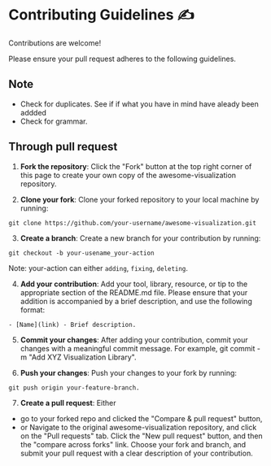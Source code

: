 # Contributing Guidelines ✍️

Contributions are welcome!

Please ensure your pull request adheres to the following guidelines.

## Note

- Check for duplicates. See if if what you have in mind have aleady been addded
- Check for grammar.

## Through pull request

1. **Fork the repository**: Click the "Fork" button at the top right corner of this page to create your own copy of the awesome-visualization repository.

2. **Clone your fork**: Clone your forked repository to your local machine by running:

```
git clone https://github.com/your-username/awesome-visualization.git
```

3. **Create a branch**: Create a new branch for your contribution by running:
```
git checkout -b your-usename_your-action
```
Note: your-action can either `adding`, `fixing`, `deleting`.

4. **Add your contribution**: Add your tool, library, resource, or tip to the appropriate section of the README.md file. Please ensure that your addition is accompanied by a brief description, and use the following format: 
```
- [Name](link) - Brief description.
```

5. **Commit your changes**: After adding your contribution, commit your changes with a meaningful commit message. For example, git commit -m "Add XYZ Visualization Library".

6. **Push your changes**: Push your changes to your fork by running:
```
git push origin your-feature-branch.
```

7. **Create a pull request**: Either 
- go to your forked repo and clicked the "Compare & pull request" button, 
- or Navigate to the original awesome-visualization repository, and click on the "Pull requests" tab. Click the "New pull request" button, and then the "compare across forks" link. Choose your fork and branch, and submit your pull request with a clear description of your contribution.